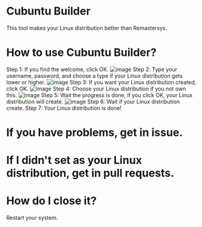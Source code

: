 # Cubuntu Builder
This tool makes your Linux distribution better than Remastersys.

# How to use Cubuntu Builder?
Step 1: If you find the welcome, click OK.
![image](https://user-images.githubusercontent.com/111050027/201569619-2450c1ab-628f-42d4-a9cd-d3901ef0e93b.png)
Step 2: Type your username, password, and choose a type if your Linux distribution gets lower or higher.
![image](https://user-images.githubusercontent.com/111050027/201570025-46179dd1-7600-4e92-8060-e8f0d391d381.png)
Step 3: If you want your Linux distribution created, click OK.
![image](https://user-images.githubusercontent.com/111050027/201570438-93c28619-6c7d-4e1e-99b6-312344d64870.png)
Step 4: Choose your Linux distribution if you not own this.
![image](https://user-images.githubusercontent.com/111050027/201571057-afaa59b5-f14d-4752-b45f-4cf856d057a9.png)
Step 5: Wait the progress is done, if you click OK, your Linux distribution will create.
![image](https://user-images.githubusercontent.com/111050027/201571369-d5c25a74-ce9e-4ebb-938e-d4181a8a875c.png)
Step 6: Wait if your Linux distribution create.
Step 7: Your Linux distribution is done!

# If you have problems, get in issue.

# If I didn't set as your Linux distribution, get in pull requests.

# How do I close it?
Restart your system.
